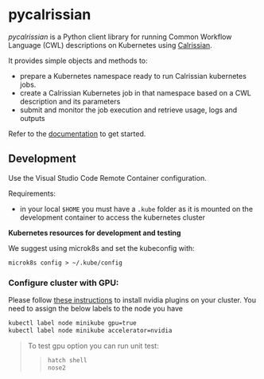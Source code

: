 # pycalrissian

_pycalrissian_ is a Python client library for running Common Workflow Language (CWL) descriptions on Kubernetes using [Calrissian](https://github.com/Duke-GCB/calrissian).

It provides simple objects and methods to:

* prepare a Kubernetes namespace ready to run Calrissian kubernetes jobs.
* create a Calrissian Kubernetes job in that namespace based on a CWL description and its parameters
* submit and monitor the job execution and retrieve usage, logs and outputs

Refer to the [documentation](https://terradue.github.io/pycalrissian/) to get started.

## Development

Use the Visual Studio Code Remote Container configuration.

Requirements:

* in your local `$HOME` you must have a `.kube` folder as it is mounted on the development container to access the kubernetes cluster

**Kubernetes resources for development and testing**

We suggest using microk8s and set the kubeconfig with:

```
microk8s config > ~/.kube/config
```


### Configure cluster with GPU:
Please follow [these instructions](https://minikube.sigs.k8s.io/docs/tutorials/nvidia/) to install nvidia plugins on your cluster.
You need to assign the below labels to the node you have

```bash
kubectl label node minikube gpu=true
kubectl label node minikube accelerator=nvidia
```
> To test gpu option you can run unit test:
>> ```bash
>> hatch shell
>> nose2 
>> ```